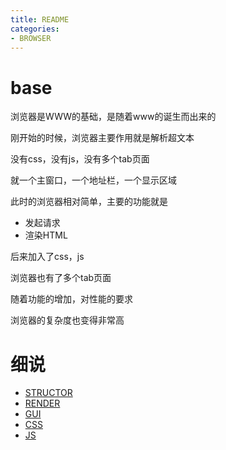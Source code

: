 ```yaml
---
title: README
categories: 
- BROWSER
---
```


# base

浏览器是WWW的基础，是随着www的诞生而出来的

刚开始的时候，浏览器主要作用就是解析超文本

没有css，没有js，没有多个tab页面

就一个主窗口，一个地址栏，一个显示区域

此时的浏览器相对简单，主要的功能就是

- 发起请求
- 渲染HTML

后来加入了css，js

浏览器也有了多个tab页面

随着功能的增加，对性能的要求

浏览器的复杂度也变得非常高


# 细说

- [STRUCTOR](./BROWSER/STRUCTOR.md)
- [RENDER](./BROWSER/RENDER.md)
- [GUI](./BROWSER/GUI.md)
- [CSS](./BROWSER/CSS.md)
- [JS](./BROWSER/JS.md)



